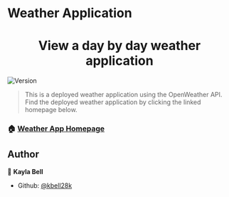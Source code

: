 # Weather Application
<h1 align="center">View a day by day weather application</h1>
<p>
  <img alt="Version" src="https://img.shields.io/badge/version-0-blue.svg?cacheSeconds=2592000" />
</p>

> This is a deployed weather application using the OpenWeather API.  Find the deployed weather application by clicking the linked homepage below.

### 🏠 [Weather App Homepage](https://kbell28k.github.io/Portfolio//homework_6/index)

## Author

👤 **Kayla Bell**

* Github: [@kbell28k](https://github.com/kbell28k)

